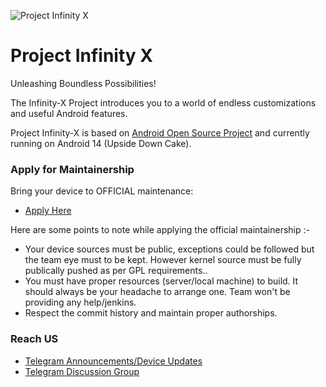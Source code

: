 ![Project Infinity X](https://raw.githubusercontent.com/ProjectInfinity-X/.github/main/profile/Infinity.png)

Project Infinity X
===========
Unleashing Boundless Possibilities!

The Infinity-X Project introduces you to a world of endless customizations and useful Android features.

Project Infinity-X is based on [Android Open Source Project](https://android.googlesource.com/) and currently running on Android 14 (Upside Down Cake).

### Apply for Maintainership

Bring your device to OFFICIAL maintenance:

- [Apply Here](https://github.com/ProjectInfinity-X/official_devices/issues/new/choose)

Here are some points to note while applying the official maintainership :-

- Your device sources must be public, exceptions could be followed but the team eye must to be kept. However kernel source must be fully publically pushed as per GPL requirements..
- You must have proper resources (server/local machine) to build. It should always be your headache to arrange one. Team won't be providing any help/jenkins.
- Respect the commit history and maintain proper authorships.

### Reach US

- [Telegram Announcements/Device Updates](https://t.me/ProjectInfinityX)
- [Telegram Discussion Group](https://t.me/InfinityXGroup)

